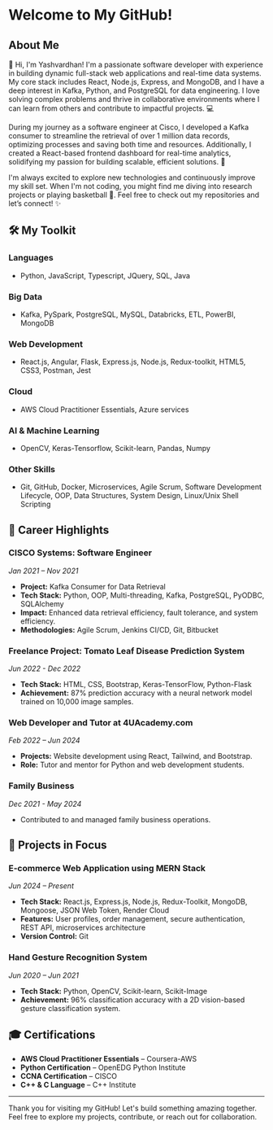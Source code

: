 # Welcome to My GitHub!

## About Me
👋 Hi, I'm Yashvardhan! I'm a passionate software developer with experience in building dynamic full-stack web applications and real-time data systems. My core stack includes React, Node.js, Express, and MongoDB, and I have a deep interest in Kafka, Python, and PostgreSQL for data engineering. I love solving complex problems and thrive in collaborative environments where I can learn from others and contribute to impactful projects. 💻

During my journey as a software engineer at Cisco, I developed a Kafka consumer to streamline the retrieval of over 1 million data records, optimizing processes and saving both time and resources. Additionally, I created a React-based frontend dashboard for real-time analytics, solidifying my passion for building scalable, efficient solutions. 🚀

I'm always excited to explore new technologies and continuously improve my skill set. When I'm not coding, you might find me diving into research projects or playing basketball 🏀. Feel free to check out my repositories and let’s connect! ✨



## 🛠️ My Toolkit
### Languages
- Python, JavaScript, Typescript, JQuery, SQL, Java

### Big Data
- Kafka, PySpark, PostgreSQL, MySQL, Databricks, ETL, PowerBI, MongoDB

### Web Development
- React.js, Angular, Flask, Express.js, Node.js, Redux-toolkit, HTML5, CSS3, Postman, Jest

### Cloud
- AWS Cloud Practitioner Essentials, Azure services

### AI & Machine Learning
- OpenCV, Keras-Tensorflow, Scikit-learn, Pandas, Numpy

### Other Skills
- Git, GitHub, Docker, Microservices, Agile Scrum, Software Development Lifecycle, OOP, Data Structures, System Design, Linux/Unix Shell Scripting

## 🚀 Career Highlights
### CISCO Systems: Software Engineer
*Jan 2021 – Nov 2021*
- **Project:** Kafka Consumer for Data Retrieval
- **Tech Stack:** Python, OOP, Multi-threading, Kafka, PostgreSQL, PyODBC, SQLAlchemy
- **Impact:** Enhanced data retrieval efficiency, fault tolerance, and system efficiency.
- **Methodologies:** Agile Scrum, Jenkins CI/CD, Git, Bitbucket

### Freelance Project: Tomato Leaf Disease Prediction System
*Jun 2022 - Dec 2022*
- **Tech Stack:** HTML, CSS, Bootstrap, Keras-TensorFlow, Python-Flask
- **Achievement:** 87% prediction accuracy with a neural network model trained on 10,000 image samples.

### Web Developer and Tutor at 4UAcademy.com
*Feb 2022 – Jun 2024*
- **Projects:** Website development using React, Tailwind, and Bootstrap.
- **Role:** Tutor and mentor for Python and web development students.

### Family Business
*Dec 2021 - May 2024*
- Contributed to and managed family business operations.

## 🌟 Projects in Focus
### E-commerce Web Application using MERN Stack
*Jun 2024 – Present*
- **Tech Stack:** React.js, Express.js, Node.js, Redux-Toolkit, MongoDB, Mongoose, JSON Web Token, Render Cloud
- **Features:** User profiles, order management, secure authentication, REST API, microservices architecture
- **Version Control:** Git

### Hand Gesture Recognition System
*Jun 2020 – Jun 2021*
- **Tech Stack:** Python, OpenCV, Scikit-learn, Scikit-Image
- **Achievement:** 96% classification accuracy with a 2D vision-based gesture classification system.

## 🎓 Certifications
- **AWS Cloud Practitioner Essentials** – Coursera-AWS
- **Python Certification** – OpenEDG Python Institute
- **CCNA Certification** – CISCO
- **C++ & C Language** – C++ Institute

---

Thank you for visiting my GitHub! Let's build something amazing together. Feel free to explore my projects, contribute, or reach out for collaboration.

